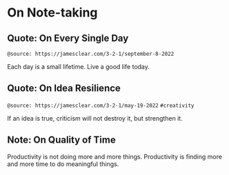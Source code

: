 # On Note-taking

## Quote: On Every Single Day

`@source: https://jamesclear.com/3-2-1/september-8-2022`

Each day is a small lifetime. Live a good life today.


## Quote: On Idea Resilience

`@source: https://jamesclear.com/3-2-1/may-19-2022`
`#creativity`

If an idea is true, criticism will not destroy it, but strengthen it.


## Note: On Quality of Time

Productivity is not doing more and more things. Productivity is finding more and more time to do meaningful things.

